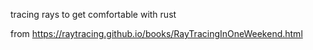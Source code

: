 tracing rays to get comfortable with rust

from https://raytracing.github.io/books/RayTracingInOneWeekend.html
